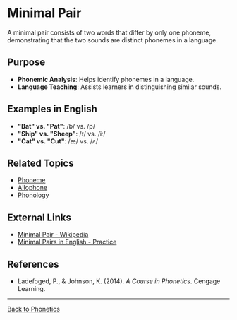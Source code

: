 # Minimal Pair

A minimal pair consists of two words that differ by only one phoneme, demonstrating that the two sounds are distinct phonemes in a language.

## Purpose

- **Phonemic Analysis**: Helps identify phonemes in a language.
- **Language Teaching**: Assists learners in distinguishing similar sounds.

## Examples in English

- **"Bat" vs. "Pat"**: /b/ vs. /p/
- **"Ship" vs. "Sheep"**: /ɪ/ vs. /iː/
- **"Cat" vs. "Cut"**: /æ/ vs. /ʌ/

## Related Topics

- [Phoneme](Phoneme.md)
- [Allophone](../Phonology/Allophone.md)
- [Phonology](../Phonology/Phonology.md)

## External Links

- [Minimal Pair - Wikipedia](https://en.wikipedia.org/wiki/Minimal_pair)
- [Minimal Pairs in English - Practice](https://www.englishclub.com/pronunciation/minimal-pairs.htm)

## References

- Ladefoged, P., & Johnson, K. (2014). *A Course in Phonetics*. Cengage Learning.

---

[Back to Phonetics](README.md)

